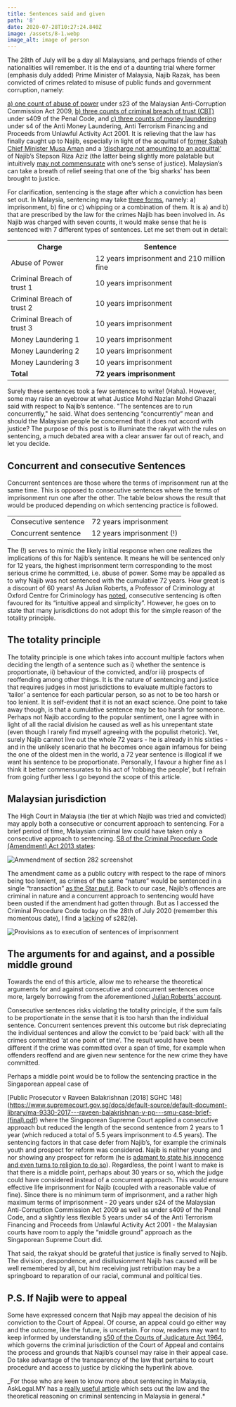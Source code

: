 ```yaml
---
title: Sentences said and given
path: '8'
date: 2020-07-28T10:27:24.840Z
image: /assets/8-1.webp
image_alt: image of person
---
```


The 28th of July will be a day all Malaysians, and perhaps friends of other nationalities will remember.
It is the end of a daunting trial where former (emphasis duly added) Prime Minister of Malaysia, Najib
Razak, has been convicted of crimes related to misuse of public funds and government corruption, namely:

[a) one count of abuse of power](https://www.theedgemarkets.com/article/high-court-sentences-najib-12-years-jail-rm210m-fine) under s23 of the Malaysian Anti-Corruption Commission Act 2009, [b) three counts of criminal breach of trust (CBT)](https://www.theedgemarkets.com/article/high-court-sentences-najib-12-years-jail-rm210m-fine) under s409 of the Penal Code, and [c) three counts of money laundering](https://www.theedgemarkets.com/article/high-court-sentences-najib-12-years-jail-rm210m-fine) under s4 of the Anti Money Laundering, Anti Terrorism Financing and Proceeds from Unlawful Activity Act 2001. It is
relieving that the law has finally caught up to Najib, especially in light of the acquittal of [former Sabah Chief Minister Musa Aman](https://www.thestar.com.my/news/nation/2020/06/09/former-sabah-cm-musa-aman-acquitted-of-46-charges-of-corruption-money-laundering) and a [‘discharge not amounting to an acquittal’](https://asklegal.my/p/riza-aziz-1mdb-discharge-not-amounting-acquittal-money-laundering) of Najib’s Stepson Riza Aziz (the latter being slightly more palatable but intuitively [may not commensurate](https://www.thestar.com.my/news/nation/2020/05/21/dr-m-on-riza-aziz-he-retains-half-the-stolen-money-and-gets-acquitted) with one’s sense of justice). Malaysian’s can take a breath of relief seeing that one of the ‘big sharks’ has been brought
to justice.

For clarification, sentencing is the stage after which a conviction has been set out. In Malaysia,
sentencing may take [three forms](http://www.kehakiman.gov.my/en/sentences), namely: a) imprisonment, b) fine or c) whipping or a combination of
them. It is a) and b) that are prescribed by the law for the crimes Najib has been involved in. As Najib
was charged with seven counts, it would make sense that he is sentenced with 7 different types of
sentences. Let me set them out in detail:

<table>
  <tbody>
    <tr>
      <th>Charge</th>
      <th>Sentence</th>
    </tr>
    <tr>
      <td>Abuse of Power</td>
      <td>12 years imprisonment and 210 million fine</td>
    </tr>
    <tr>
      <td>Criminal Breach of trust 1</td>
      <td>10 years imprisonment</td>
    </tr>
    <tr>
      <td>Criminal Breach of trust 2</td>
      <td>10 years imprisonment</td>
    </tr>
    <tr>
      <td>Criminal Breach of trust 3</td>
      <td>10 years imprisonment</td>
    </tr>
    <tr>
      <td>Money Laundering 1</td>
      <td>10 years imprisonment</td>
    </tr>
    <tr>
      <td>Money Laundering 2</td>
      <td>10 years imprisonment</td>
    </tr>
    <tr>
      <td>Money Laundering 3</td>
      <td>10 years imprisonment</td>
    </tr>
    <tr>
      <td>
        <strong>Total</strong>
      </td>
      <td>
        <strong>72 years imprisonment</strong>
      </td>
    </tr>
  </tbody>
</table>

Surely these sentences took a few sentences to write! (Haha). However, some may raise an eyebrow at what
Justice Mohd Nazlan Mohd Ghazali said with respect to Najib’s sentence. "The sentences are to run
concurrently," he said. What does sentencing “concurrently” mean and should the Malaysian people be
concerned that it does not accord with justice? The purpose of this post is to illuminate the rakyat
with the rules on sentencing, a much debated area with a clear answer far out of reach, and let you
decide.

## Concurrent and consecutive Sentences

Concurrent sentences are those where the terms of imprisonment run at the same time. This is opposed to
consecutive sentences where the terms of imprisonment run one after the other. The table below shows the
result that would be produced depending on which sentencing practice is followed.

<table>
  <tbody>
    <tr>
      <td>Consecutive sentence</td>
      <td>72 years imprisonment</td>
    </tr>
    <tr>
      <td>Concurrent sentence</td>
      <td>12 years imprisonment (!)</td>
    </tr>
  </tbody>
</table>

The (!) serves to mimic the likely initial response when one realizes the implications of this for
Najib’s sentence. It means he will be sentenced only for 12 years, the highest imprisonment term
corresponding to the most serious crime he committed, i.e. abuse of power. Some may be appalled as to
why Najib was not sentenced with the cumulative 72 years. How great is a discount of 60 years! As Julian
Roberts, a Professor of Criminology at Oxford Centre for Criminology has [noted](https://www.law.ox.ac.uk/centres-institutes/centre-criminology/blog/2016/01/more-one-crime-sentencing-multiple-offences), consecutive sentencing is often favoured for its “intuitive appeal and simplicity”. However, he goes on to state that many jurisdictions do not adopt this for the simple reason of the totality principle.

## The totality principle

The totality principle is one which takes into account multiple factors when deciding the length of a
sentence such as i) whether the sentence is proportionate, ii) behaviour of the convicted, and/or iii)
prospects of reoffending among other things. It is the nature of sentencing and justice that requires
judges in most jurisdictions to evaluate multiple factors to ‘tailor’ a sentence for each particular
person, so as not to be too harsh or too lenient. It is self-evident that it is not an exact science.
One point to take away though, is that a cumulative sentence may be too harsh for someone. Perhaps not
Najib according to the popular sentiment, one I agree with in light of all the racial division he caused
as well as his unrepentant state (even though I rarely find myself agreeing with the populist rhetoric).
Yet, surely Najib cannot live out the whole 72 years - he is already in his sixties - and in the
unlikely scenario that he becomes once again infamous for being the one of the oldest men in the world,
a 72 year sentence is illogical if we want his sentence to be proportionate. Personally, I favour a
higher fine as I think it better commensurates to his act of ‘robbing the people’, but I refrain from
going further less I go beyond the scope of this article.

## Malaysian jurisdiction

The High Court in Malaysia (the tier at which Najib was tried and convicted) may apply both a
consecutive or concurrent approach to sentencing. For a brief period of time, Malaysian criminal law
could have taken only a consecutive approach to sentencing. [S8 of the Criminal Procedure Code (Amendment) Act 2013 states](https://www.cljlaw.com/files/bills/pdf/2013/MY_FS_BIL_2013_10.pdf):

![Ammendment of section 282 screenshot](/assets/8-2.png)

The amendment came as a public outcry with respect to the rape of minors being too lenient, as crimes of
the same “nature” would be sentenced in a single “transaction” [as the Star put it](https://www.thestar.com.my/news/nation/2013/09/27/no-more-concurrent-sentences-convicts-will-now-serve-time-for-each-offence-consecutively). Back to our case, Najib’s offences are criminal in nature and a concurrent approach to sentencing would have been ousted if the amendment had gotten through. But as I accessed the Criminal Procedure Code today on the 28th of July 2020 (remember this momentous date), I find a [lacking](http://www.agc.gov.my/agcportal/uploads/files/Publications/LOM/EN/Act%20593%20-%20Criminal%20Procedure%20Code.pdf) of s282(e).

![Provisions as to execution of sentences of imprisonment](/assets/8-3.png)

## The arguments for and against, and a possible middle ground

Towards the end of this article, allow me to rehearse the theoretical arguments for and against
consecutive and concurrent sentences once more, largely borrowing from the aforementioned [Julian Roberts’ account](https://www.law.ox.ac.uk/centres-institutes/centre-criminology/blog/2016/01/more-one-crime-sentencing-multiple-offences).

Consecutive sentences risks violating the totality principle, if the sum fails to be proportionate in
the sense that it is too harsh than the individual sentence. Concurrent sentences prevent this outcome
but risk depreciating the individual sentences and allow the convict to be ‘paid back’ with all the
crimes committed ‘at one point of time’. The result would have been different if the crime was committed
over a span of time, for example when offenders reoffend and are given new sentence for the new crime
they have committed.

Perhaps a middle point would be to follow the sentencing practice in the Singaporean appeal case of

[Public Prosecutor v Raveen Balakrishnan \[2018] SGHC 148](https://www.supremecourt.gov.sg/docs/default-source/default-document-library/ma-9330-2017---raveen-balakrishnan-v-pp---smu-case-brief-(final).pdf) where the Singaporean Supreme Court applied a consecutive approach but reduced the length of the second sentence from
2 years to 1 year (which reduced a total of 5.5 years imprisonment to 4.5 years). The sentencing factors in that case defer from Najib’s, for example the criminals youth and prospect for reform was considered. Najib is neither young and nor showing any prospect for reform (he is [adamant to state his innocence and even turns to religion to do so](https://www.nst.com.my/news/crime-courts/2020/07/612332/najib-swears-he-innocent)). Regardless, the point I want to make is that there is a middle point, perhaps about 30 years or so, which the judge could have considered instead of a concurrent approach. This would ensure effective life imprisonment for Najib (coupled with a reasonable value of fine). Since there is no minimum term of imprisonment, and a rather high maximum terms of imprisonment - 20 years under s24 of the Malaysian Anti-Corruption Commission Act 2009 as well as under s409 of the Penal Code, and a slightly less flexible 5 years under s4 of the Anti Terrorism Financing and Proceeds from Unlawful Activity Act 2001 - the Malaysian courts have room to apply the “middle ground” approach as the Singaporean Supreme Court did.

That said, the rakyat should be grateful that justice is finally served to Najib. The division,
despondence, and disillusionment Najib has caused will be well remembered by all, but him receiving just
retribution may be a springboard to reparation of our racial, communal and political ties.

## P.S. If Najib were to appeal

Some have expressed concern that Najib may appeal the decision of his conviction to the Court of Appeal.
Of course, an appeal could go either way and the outcome, like the future, is uncertain. For now,
readers may want to keep informed by understanding [s50 of the Courts of Judicature Act 1964](http://www.agc.gov.my/agcportal/uploads/files/Publications/LOM/EN/ACT%2091%20-%20WJW011322%20BI.pdf), which governs the criminal jurisdiction of the Court of
Appeal and contains the process and grounds that Najib’s counsel may raise in their appeal case. Do take
advantage of the transparency of the law that pertains to court procedure and access to justice by
clicking the hyperlink above.

\_For those who are keen to know more about sentencing in Malaysia, AskLegal.MY has a [really useful article](_https://asklegal.my/p/malaysian-courts-punish-criminals-jail-rotan-fine*) which sets out the law and the theoretical reasoning on criminal sentencing in Malaysia in general.\*

